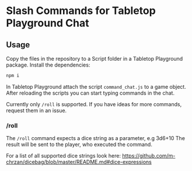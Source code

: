 # Slash Commands for Tabletop Playground Chat

## Usage

Copy the files in the repository to a Script folder in a Tabletop Playground package.
Install the dependencies:
```javascript
npm i
```

In Tabletop Playground attach the script `command_chat.js` to a game object. After reloading the scripts you can start typing commands in the chat.

Currently only `/roll` is supported. If you have ideas for more commands, request them in an issue.

### /roll

The `/roll` command expects a dice string as a parameter, e.g 3d6+10
The result will be sent to the player, who executed the command.

For a list of all supported dice strings look here:
https://github.com/m-chrzan/dicebag/blob/master/README.md#dice-expressions
